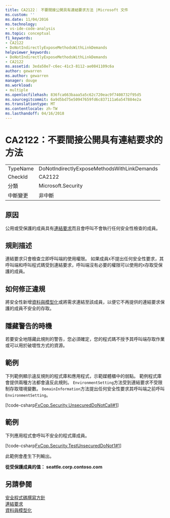 ```yaml
---
title: CA2122： 不要間接公開具有連結要求方法 |Microsoft 文件
ms.custom: ''
ms.date: 11/04/2016
ms.technology:
- vs-ide-code-analysis
ms.topic: conceptual
f1_keywords:
- CA2122
- DoNotIndirectlyExposeMethodsWithLinkDemands
helpviewer_keywords:
- DoNotIndirectlyExposeMethodsWithLinkDemands
- CA2122
ms.assetid: 3eda58e7-c6ec-41c3-8112-ae0841109c6a
author: gewarren
ms.author: gewarren
manager: douge
ms.workload:
- multiple
ms.openlocfilehash: 836fca663baaa5a5c62c720eac9f7408732f95d5
ms.sourcegitcommit: 6a9d5bd75e50947659fd6c837111a6a547884e2a
ms.translationtype: MT
ms.contentlocale: zh-TW
ms.lasthandoff: 04/16/2018
---
```

# <a name="ca2122-do-not-indirectly-expose-methods-with-link-demands"></a>CA2122：不要間接公開具有連結要求的方法
|||  
|-|-|  
|TypeName|DoNotIndirectlyExposeMethodsWithLinkDemands|  
|CheckId|CA2122|  
|分類|Microsoft.Security|  
|中斷變更|非中斷|  
  
## <a name="cause"></a>原因  
 公用或受保護的成員具有[連結要求](/dotnet/framework/misc/link-demands)而且會呼叫不會執行任何安全性檢查的成員。  
  
## <a name="rule-description"></a>規則描述  
 連結要求只會檢查立即呼叫端的使用權限。 如果成員`X`不提出任何安全性要求，其呼叫端和呼叫程式碼受到連結要求，呼叫端沒有必要的權限可以使用的`X`存取受保護的成員。  
  
## <a name="how-to-fix-violations"></a>如何修正違規  
 將安全性新增[資料與模型化](/dotnet/framework/data/index)或將需求連結至該成員，以便它不再提供的連結要求保護的成員不安全的存取。  
  
## <a name="when-to-suppress-warnings"></a>隱藏警告的時機  
 若要安全地隱藏此規則的警告，您必須確定，您的程式碼不授予其呼叫端存取作業或可以用於破壞性方式的資源。  
  
## <a name="example"></a>範例  
 下列範例顯示違反規則的程式庫和應用程式，示範媒體櫃中的弱點。 範例程式庫會提供兩種方法都會違反此規則。 `EnvironmentSetting`方法受到連結要求不受限制存取環境變數。 `DomainInformation`方法提出任何安全性要求其呼叫端之前呼叫`EnvironmentSetting`。  
  
 [!code-csharp[FxCop.Security.UnsecuredDoNotCall#1](../code-quality/codesnippet/CSharp/ca2122-do-not-indirectly-expose-methods-with-link-demands_1.cs)]  
  
## <a name="example"></a>範例  
 下列應用程式會呼叫不安全的程式庫成員。  
  
 [!code-csharp[FxCop.Security.TestUnsecuredDoNot1#1](../code-quality/codesnippet/CSharp/ca2122-do-not-indirectly-expose-methods-with-link-demands_2.cs)]  
  
 此範例會產生下列輸出。  
  
 **從受保護成員的值： seattle.corp.contoso.com**   
## <a name="see-also"></a>另請參閱  
 [安全程式碼撰寫方針](/dotnet/standard/security/secure-coding-guidelines)   
 [連結要求](/dotnet/framework/misc/link-demands)   
 [資料與模型化](/dotnet/framework/data/index)
